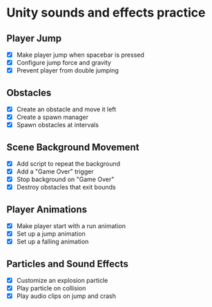# Unity sounds and effects practice

## Player Jump
- [x] Make player jump when spacebar is pressed
- [x] Configure jump force and gravity
- [x] Prevent player from double jumping

## Obstacles
- [x] Create an obstacle and move it left
- [x] Create a spawn manager
- [x] Spawn obstacles at intervals

## Scene Background Movement
- [x] Add script to repeat the background
- [x] Add a "Game Over" trigger
- [x] Stop background on "Game Over"
- [x] Destroy obstacles that exit bounds

## Player Animations
- [x] Make player start with a run animation
- [x] Set up a jump animation
- [x] Set up a falling animation

## Particles and Sound Effects
- [x] Customize an explosion particle
- [x] Play particle on collision
- [x] Play audio clips on jump and crash
